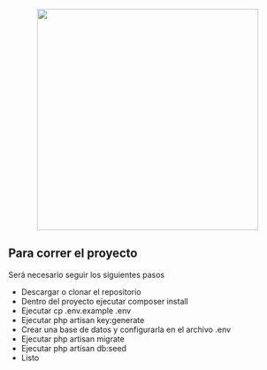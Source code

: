 <p align="center"><a href="https://laravel.com" target="_blank"><img src="https://raw.githubusercontent.com/laravel/art/master/logo-lockup/5%20SVG/2%20CMYK/1%20Full%20Color/laravel-logolockup-cmyk-red.svg" width="400"></a></p>

## Para correr el proyecto

Será necesario seguir los siguientes pasos
- Descargar o clonar el repositorio
- Dentro del proyecto ejecutar composer install
- Ejecutar cp .env.example .env
- Ejecutar php artisan key:generate
- Crear una base de datos y configurarla en el archivo .env
- Ejecutar php artisan migrate
- Ejecutar php artisan db:seed
- Listo
